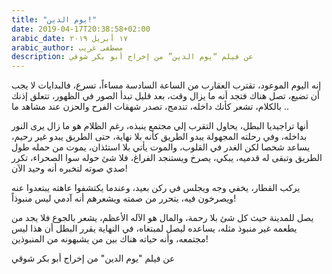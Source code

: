 ```yaml
---
title: "يوم الدين!"
date: 2019-04-17T20:38:58+02:00
arabic_date: ١٧ أبريل ٢٠١٩
arabic_author: مصطفى غريب
description: عن فيلم “يوم الدين” من إخراج أبو بكر شوقي
---
```


إنه اليوم الموعود، تقترب العقارب من الساعة السادسة مساءاً، تسرع، فالبدايات لا يجب أن تضيع، تصل هناك فتجد أنه ما يزال وقت، بعد قليل تبدأ الصور في الظهور، تتعلق إذنك بالكلام، تشعر كأنك داخله، تندمج، تصدر شهقات الفرح والحزن عند مشاهد ما ..

أنها تراجيديا البطل، يحاول التقرب إلي مجتمع ينبذه،
رغم الظلام هو ما زال يرى النور بداخله، وفي رحلته المجهولة يبدو الطريق كأنه بلا نهاية،
حتى الطريق يبدو غير رحيم، يساعد شخصا لكن الغدر في القلوب،
والموت يأتي بلا استئذان، يموت من حمله طول الطريق وتبقى له قدميه،
يبكي، يصرخ ويستنجد الفراغ، فلا شئ حوله سوا الصحراء، تكرر صدي صوته لتخبره أنه وحيد الآن!

يركب القطار، يخفي وجه ويجلس في ركن بعيد،
وعندما يكتشفوا عاهته يبتعدوا عنه ويصرخون فيه، يتحرر من صمته ويشعرهم أنه آدمي ليس منبوذاً!

يصل للمدينة حيث كل شئ بلا رحمة، والمال هو الآله الأعظم،
يشعر بالجوع فلا يجد من يطعمه غير منبوذ مثله،
يساعده ليصل لمبتغاه،
في النهاية يقرر البطل أن هذا ليس مجتمعه،
وأنه حياته هناك بين من يشبهونه من المنبوذين!

عن فيلم "يوم الدين" من إخراج أبو بكر شوقي
